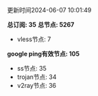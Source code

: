 更新时间2024-06-07 10:01:49

**总订阅: 35**
**总节点: 5267**
- vless节点: 7

**google ping有效节点: 105**
- ss节点: 35
- trojan节点: 34
- v2ray节点: 36
